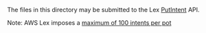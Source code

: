 The files in this directory may be submitted to the Lex [PutIntent](http://docs.aws.amazon.com/lex/latest/dg/API_PutIntent.html) API. 

Note: AWS Lex imposes a [maximum of 100 intents per pot](http://docs.aws.amazon.com/lex/latest/dg/gl-limits.html)